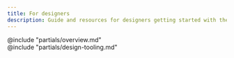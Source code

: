 ```yaml
---
title: For designers
description: Guide and resources for designers getting started with the HashiCorp Design System
---
```


<section data-tab="Overview">
    @include "partials/overview.md"
</section>

<section data-tab="Setup guide">
    @include "partials/design-tooling.md"
</section>
